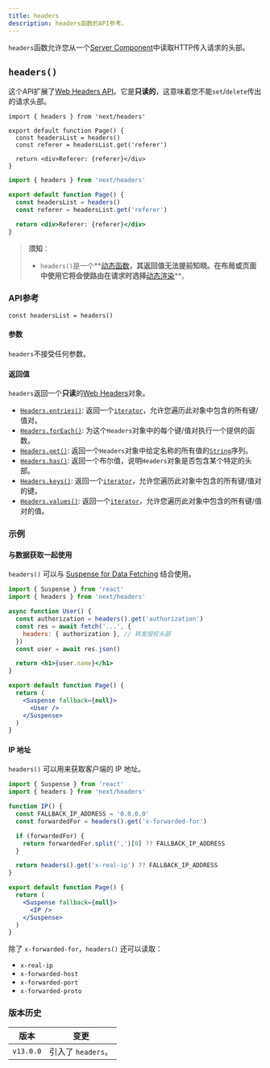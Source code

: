 ```yaml
---
title: headers
description: headers函数的API参考。
---
```


`headers`函数允许您从一个[Server Component](/docs/app/building-your-application/rendering/server-components)中读取HTTP传入请求的头部。

## `headers()`

这个API扩展了[Web Headers API](https://developer.mozilla.org/docs/Web/API/Headers)。它是**只读的**，这意味着您不能`set`/`delete`传出的请求头部。

```tsx filename="app/page.tsx" switcher
import { headers } from 'next/headers'

export default function Page() {
  const headersList = headers()
  const referer = headersList.get('referer')

  return <div>Referer: {referer}</div>
}
```

```jsx filename="app/page.js" switcher
import { headers } from 'next/headers'

export default function Page() {
  const headersList = headers()
  const referer = headersList.get('referer')

  return <div>Referer: {referer}</div>
}
```

> **须知**：
>
> - `headers()`是一个**[动态函数](/docs/app/building-your-application/rendering/server-components#server-rendering-strategies#dynamic-functions)**，其返回值无法提前知晓。在布局或页面中使用它将会使路由在请求时选择**[动态渲染](/docs/app/building-your-application/rendering/server-components#dynamic-rendering)**。

### API参考

```tsx
const headersList = headers()
```

#### 参数

`headers`不接受任何参数。

#### 返回值

`headers`返回一个**只读**的[Web Headers](https://developer.mozilla.org/docs/Web/API/Headers)对象。

- [`Headers.entries()`](https://developer.mozilla.org/docs/Web/API/Headers/entries): 返回一个[`iterator`](https://developer.mozilla.org/docs/Web/JavaScript/Reference/Iteration_protocols)，允许您遍历此对象中包含的所有键/值对。
- [`Headers.forEach()`](https://developer.mozilla.org/docs/Web/API/Headers/forEach): 为这个`Headers`对象中的每个键/值对执行一个提供的函数。
- [`Headers.get()`](https://developer.mozilla.org/docs/Web/API/Headers/get): 返回一个`Headers`对象中给定名称的所有值的[`String`](https://developer.mozilla.org/docs/Web/JavaScript/Reference/Global_Objects/String)序列。
- [`Headers.has()`](https://developer.mozilla.org/docs/Web/API/Headers/has): 返回一个布尔值，说明`Headers`对象是否包含某个特定的头部。
- [`Headers.keys()`](https://developer.mozilla.org/docs/Web/API/Headers/keys): 返回一个[`iterator`](https://developer.mozilla.org/docs/Web/JavaScript/Reference/Iteration_protocols)，允许您遍历此对象中包含的所有键/值对的键。
- [`Headers.values()`](https://developer.mozilla.org/docs/Web/API/Headers/values): 返回一个[`iterator`](https://developer.mozilla.org/docs/Web/JavaScript/Reference/Iteration_protocols)，允许您遍历此对象中包含的所有键/值对的值。
### 示例

#### 与数据获取一起使用

`headers()` 可以与 [Suspense for Data Fetching](/docs/app/building-your-application/data-fetching/fetching-caching-and-revalidating) 结合使用。

```jsx filename="app/page.js"
import { Suspense } from 'react'
import { headers } from 'next/headers'

async function User() {
  const authorization = headers().get('authorization')
  const res = await fetch('...', {
    headers: { authorization }, // 转发授权头部
  })
  const user = await res.json()

  return <h1>{user.name}</h1>
}

export default function Page() {
  return (
    <Suspense fallback={null}>
      <User />
    </Suspense>
  )
}
```

#### IP 地址

`headers()` 可以用来获取客户端的 IP 地址。

```jsx filename="app/page.js"
import { Suspense } from 'react'
import { headers } from 'next/headers'

function IP() {
  const FALLBACK_IP_ADDRESS = '0.0.0.0'
  const forwardedFor = headers().get('x-forwarded-for')

  if (forwardedFor) {
    return forwardedFor.split(',')[0] ?? FALLBACK_IP_ADDRESS
  }

  return headers().get('x-real-ip') ?? FALLBACK_IP_ADDRESS
}

export default function Page() {
  return (
    <Suspense fallback={null}>
      <IP />
    </Suspense>
  )
}
```

除了 `x-forwarded-for`，`headers()` 还可以读取：

- `x-real-ip`
- `x-forwarded-host`
- `x-forwarded-port`
- `x-forwarded-proto`

### 版本历史

| 版本   | 变更               |
| --------- | --------------------- |
| `v13.0.0` | 引入了 `headers`。 |
